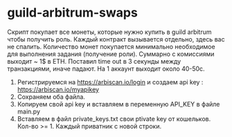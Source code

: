 # guild-arbitrum-swaps

Скрипт покупает все монеты, которые нужно купить в guild arbitrum чтобы получить роль. Каждый контракт вызывается отдельно, здесь вас не спалить. Количество монет покупается минимально необходимое для выполнения задания (получение роли). Суммарно с комиссиями выходит ~ 1$ в ETH. Поставил time out в 3 секунды между транзакциями, иначе падают. На 1 аккаунт выходит около 40-50с.

1. Регистрируемся на https://arbiscan.io/login и создаем api key : https://arbiscan.io/myapikey
2. Сохраняем оба файла.
3. Копируем свой api key и вставляем в переменную API_KEY в файле main.py
4. Вставляем в файл private_keys.txt свои ptivate key от кошельков. Кол-во >= 1. Каждый приватник с новой строки.
